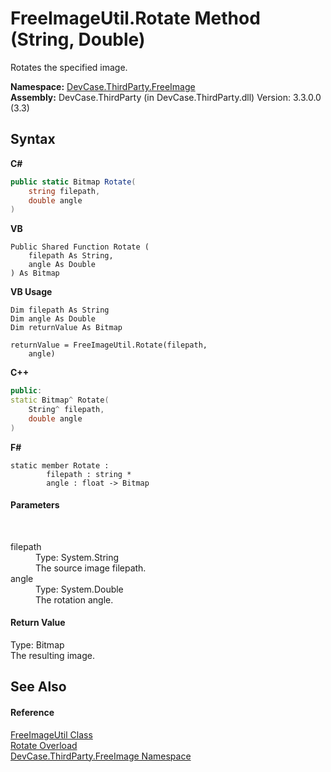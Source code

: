 # FreeImageUtil.Rotate Method (String, Double)
 

Rotates the specified image.

**Namespace:**&nbsp;<a href="N_DevCase_ThirdParty_FreeImage">DevCase.ThirdParty.FreeImage</a><br />**Assembly:**&nbsp;DevCase.ThirdParty (in DevCase.ThirdParty.dll) Version: 3.3.0.0 (3.3)

## Syntax

**C#**<br />
``` C#
public static Bitmap Rotate(
	string filepath,
	double angle
)
```

**VB**<br />
``` VB
Public Shared Function Rotate ( 
	filepath As String,
	angle As Double
) As Bitmap
```

**VB Usage**<br />
``` VB Usage
Dim filepath As String
Dim angle As Double
Dim returnValue As Bitmap

returnValue = FreeImageUtil.Rotate(filepath, 
	angle)
```

**C++**<br />
``` C++
public:
static Bitmap^ Rotate(
	String^ filepath, 
	double angle
)
```

**F#**<br />
``` F#
static member Rotate : 
        filepath : string * 
        angle : float -> Bitmap 

```


#### Parameters
&nbsp;<dl><dt>filepath</dt><dd>Type: System.String<br />The source image filepath.</dd><dt>angle</dt><dd>Type: System.Double<br />The rotation angle.</dd></dl>

#### Return Value
Type: Bitmap<br />The resulting image.

## See Also


#### Reference
<a href="T_DevCase_ThirdParty_FreeImage_FreeImageUtil">FreeImageUtil Class</a><br /><a href="Overload_DevCase_ThirdParty_FreeImage_FreeImageUtil_Rotate">Rotate Overload</a><br /><a href="N_DevCase_ThirdParty_FreeImage">DevCase.ThirdParty.FreeImage Namespace</a><br />